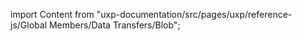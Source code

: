 
import Content from "uxp-documentation/src/pages/uxp/reference-js/Global Members/Data Transfers/Blob";

<Content query="product=photoshop"/>
